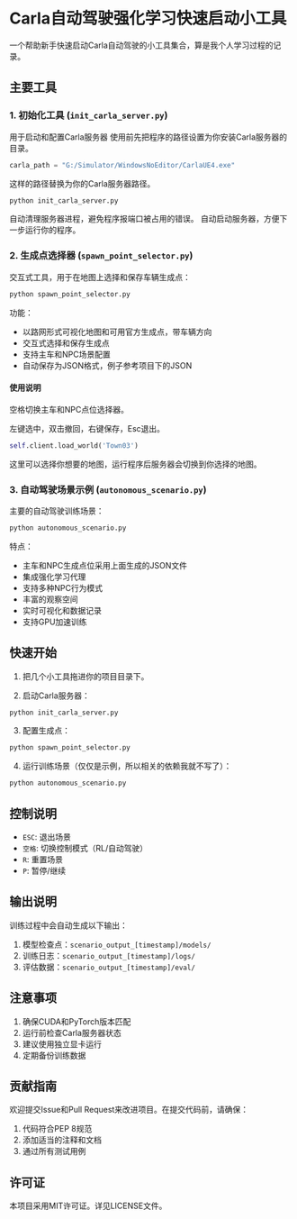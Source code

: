 # Carla自动驾驶强化学习快速启动小工具

一个帮助新手快速启动Carla自动驾驶的小工具集合，算是我个人学习过程的记录。



## 主要工具

### 1. 初始化工具 (`init_carla_server.py`)
用于启动和配置Carla服务器
使用前先把程序的路径设置为你安装Carla服务器的目录。
```python
carla_path = "G:/Simulator/WindowsNoEditor/CarlaUE4.exe"
```
这样的路径替换为你的Carla服务器路径。


```bash
python init_carla_server.py
```
自动清理服务器进程，避免程序报端口被占用的错误。
自动启动服务器，方便下一步运行你的程序。

### 2. 生成点选择器 (`spawn_point_selector.py`)
交互式工具，用于在地图上选择和保存车辆生成点：
```bash
python spawn_point_selector.py
```
功能：
- 以路网形式可视化地图和可用官方生成点，带车辆方向
- 交互式选择和保存生成点
- 支持主车和NPC场景配置
- 自动保存为JSON格式，例子参考项目下的JSON
#### 使用说明
空格切换主车和NPC点位选择器。

左键选中，双击撤回，右键保存，Esc退出。

```python
self.client.load_world('Town03')
```
这里可以选择你想要的地图，运行程序后服务器会切换到你选择的地图。


### 3. 自动驾驶场景示例 (`autonomous_scenario.py`)
主要的自动驾驶训练场景：
```bash
python autonomous_scenario.py
```
特点：
- 主车和NPC生成点位采用上面生成的JSON文件
- 集成强化学习代理
- 支持多种NPC行为模式
- 丰富的观察空间
- 实时可视化和数据记录
- 支持GPU加速训练



## 快速开始

1. 把几个小工具拖进你的项目目录下。

2. 启动Carla服务器：
```bash
python init_carla_server.py
```

3. 配置生成点：
```bash
python spawn_point_selector.py
```

4. 运行训练场景（仅仅是示例，所以相关的依赖我就不写了）：
```bash
python autonomous_scenario.py
```

## 控制说明

- `ESC`: 退出场景
- `空格`: 切换控制模式（RL/自动驾驶）
- `R`: 重置场景
- `P`: 暂停/继续

## 输出说明

训练过程中会自动生成以下输出：

1. 模型检查点：`scenario_output_[timestamp]/models/`
2. 训练日志：`scenario_output_[timestamp]/logs/`
3. 评估数据：`scenario_output_[timestamp]/eval/`

## 注意事项

1. 确保CUDA和PyTorch版本匹配
2. 运行前检查Carla服务器状态
3. 建议使用独立显卡运行
4. 定期备份训练数据

## 贡献指南

欢迎提交Issue和Pull Request来改进项目。在提交代码前，请确保：

1. 代码符合PEP 8规范
2. 添加适当的注释和文档
3. 通过所有测试用例

## 许可证

本项目采用MIT许可证。详见LICENSE文件。
